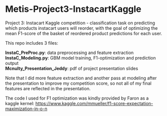 # Metis-Project3-InstacartKaggle

Project 3: Instacart Kaggle competition - classification task on predicting which products instacart users will reorder, 
with the goal of optimizing the mean F1-score of the basket of reordered product predictions for each user.

This repo includes 3 files:

**InstaC_PreProc.py**: data preprocessing and feature extraction  
**InstaC_Modeling.py**: GBM model training, F1-optimization and prediction output  
**Mcnulty_Presentation_Jeddy**: pdf of project presentation slides   

Note that I did more feature extraction and another pass at modeling after the presentation to improve my competition score,
so not all of my final features are reflected in the presentation.

The code I used for F1 optimization was kindly provided by Faron as a kaggle kernel:
https://www.kaggle.com/mmueller/f1-score-expectation-maximization-in-o-n
